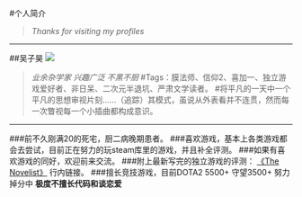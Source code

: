 #个人简介
>*Thanks for visiting my profiles*

***

##吴子昊
![](http://a3.topitme.com/0/f9/fe/11729788485b9fef90l.jpg)
>*业余杂学家 兴趣广泛 不黑不厨*
#Tags：膜法师、信仰2、喜加一、独立游戏爱好者、非日呆、二次元半退坑、严肃文学读者。
#将平凡的一天中一个平凡的思想审视片刻......（追踪）其模式，虽说从外表看并不连贯，然而每一次瞥视每一个小插曲都构成意识。

***

###前不久刚满20的死宅，厨二病晚期患者。
###喜欢游戏，基本上各类游戏都会去尝试，目前正在努力的玩steam库里的游戏，并且补全评测。
###如果有喜欢游戏的同好，欢迎前来交流。
###附上最新写完的独立游戏的评测： [《The Novelist》](http://steamcommunity.com/id/mengligemeng/recommended/245150/ "Title") 行内链接。
###擅长竞技游戏，目前DOTA2 5500+ 守望3500+  努力掉分中
**极度不擅长代码和谈恋爱**




